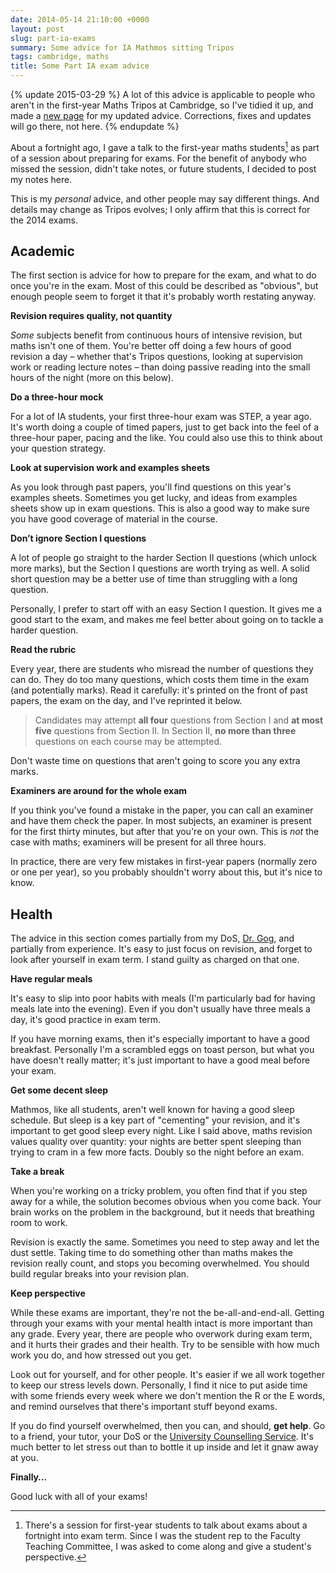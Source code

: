 ```yaml
---
date: 2014-05-14 21:10:00 +0000
layout: post
slug: part-ia-exams
summary: Some advice for IA Mathmos sitting Tripos
tags: cambridge, maths
title: Some Part IA exam advice
---
```


{% update 2015-03-29 %}
  A lot of this advice is applicable to people who aren't in the first-year Maths Tripos at Cambridge, so I've tidied it up, and made a <a href="/exams">new page</a> for my updated advice. Corrections, fixes and updates will go there, not here.
{% endupdate %}

About a fortnight ago, I gave a talk to the first-year maths students[^1] as part of a session about preparing for exams. For the benefit of anybody who missed the session, didn't take notes, or future students, I decided to post my notes here.

This is my *personal* advice, and other people may say different things. And details may change as Tripos evolves; I only affirm that this is correct for the 2014 exams.

<!-- summary -->

[^1]: There's a session for first-year students to talk about exams about a fortnight into exam term. Since I was the student rep to the Faculty Teaching Committee, I was asked to come along and give a student's perspective.

## Academic

The first section is advice for how to prepare for the exam, and what to do once you're in the exam. Most of this could be described as "obvious", but enough people seem to forget it that it's probably worth restating anyway.

**Revision requires quality, not quantity**

*Some* subjects benefit from continuous hours of intensive revision, but maths isn't one of them. You're better off doing a few hours of good revision a day – whether that's Tripos questions, looking at supervision work or reading lecture notes – than doing passive reading into the small hours of the night (more on this below).

**Do a three-hour mock**

For a lot of IA&nbsp;students, your first three-hour exam was STEP, a year ago. It's worth doing a couple of timed papers, just to get back into the feel of a three-hour paper, pacing and the like. You could also use this to think about your question strategy.

**Look at supervision work and examples sheets**

As you look through past papers, you'll find questions on this year's examples sheets. Sometimes you get lucky, and ideas from examples sheets show up in exam questions. This is also a good way to make sure you have good coverage of material in the course.

**Don’t ignore Section&nbsp;I questions**

A lot of people go straight to the harder Section&nbsp;II questions (which unlock more marks), but the Section&nbsp;I questions are worth trying as well. A solid short question may be a better use of time than struggling with a long question.

Personally, I prefer to start off with an easy Section&nbsp;I question. It gives me a good start to the exam, and makes me feel better about going on to tackle a harder question.

**Read the rubric**

Every year, there are students who misread the number of questions they can do. They do too many questions, which costs them time in the exam (and potentially marks). Read it carefully: it's printed on the front of past papers, the exam on the day, and I've reprinted it below.

> Candidates may attempt **all four** questions from Section&nbsp;I and **at most five** questions from Section&nbsp;II. In Section&nbsp;II, **no more than three** questions on each course may be attempted.

Don't waste time on questions that aren't going to score you any extra marks.

**Examiners are around for the whole exam**

If you think you've found a mistake in the paper, you can call an examiner and have them check the paper. In most subjects, an examiner is present for the first thirty minutes, but after that you're on your own. This is *not* the case with maths; examiners will be present for all three hours.

In practice, there are very few mistakes in first-year papers (normally zero or one per year), so you probably shouldn't worry about this, but it's nice to know.

## Health

The advice in this section comes partially from my DoS, [Dr. Gog](http://www.damtp.cam.ac.uk/people/j.r.gog/), and partially from experience. It's easy to just focus on revision, and forget to look after yourself in exam term. I stand guilty as charged on that one.

**Have regular meals**

It's easy to slip into poor habits with meals (I'm particularly bad for having meals late into the evening). Even if you don't usually have three meals a day, it's good practice in exam term.

If you have morning exams, then it's especially important to have a good breakfast. Personally I'm a scrambled eggs on toast person, but what you have doesn't really matter; it's just important to have a good meal before your exam.

**Get some decent sleep**

Mathmos, like all students, aren't well known for having a good sleep schedule. But sleep is a key part of "cementing" your revision, and it's important to get good sleep every night. Like I said above, maths revision values quality over quantity: your nights are better spent sleeping than trying to cram in a few more facts. Doubly so the night before an exam.

**Take a break**

When you're working on a tricky problem, you often find that if you step away for a while, the solution becomes obvious when you come back. Your brain works on the problem in the background, but it needs that breathing room to work.

Revision is exactly the same. Sometimes you need to step away and let the dust settle. Taking time to do something other than maths makes the revision really count, and stops you becoming overwhelmed. You should build regular breaks into your revision plan.

**Keep perspective**

While these exams are important, they're not the be-all-and-end-all. Getting through your exams with your mental health intact is more important than any grade. Every year, there are people who overwork during exam term, and it hurts their grades and their health. Try to be sensible with how much work you do, and how stressed out you get.

Look out for yourself, and for other people. It's easier if we all work together to keep our stress levels down. Personally, I find it nice to put aside time with some friends every week where we don't mention the R or the E words, and remind ourselves that there's important stuff beyond exams.

If you do find yourself overwhelmed, then you can, and should, **get help**. Go to a friend, your tutor, your DoS or the [University Counselling Service][counsel]. It's much better to let stress out than to bottle it up inside and let it gnaw away at you.

[counsel]: http://www.counselling.cam.ac.uk

**Finally…**

Good luck with all of your exams!
